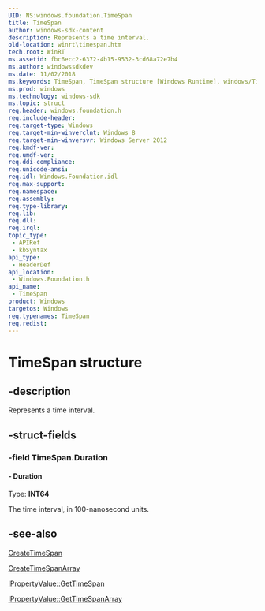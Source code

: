 ```yaml
---
UID: NS:windows.foundation.TimeSpan
title: TimeSpan
author: windows-sdk-content
description: Represents a time interval.
old-location: winrt\timespan.htm
tech.root: WinRT
ms.assetid: fbc6ecc2-6372-4b15-9532-3cd68a72e7b4
ms.author: windowssdkdev
ms.date: 11/02/2018
ms.keywords: TimeSpan, TimeSpan structure [Windows Runtime], windows/TimeSpan, winrt.timespan
ms.prod: windows
ms.technology: windows-sdk
ms.topic: struct
req.header: windows.foundation.h
req.include-header: 
req.target-type: Windows
req.target-min-winverclnt: Windows 8
req.target-min-winversvr: Windows Server 2012
req.kmdf-ver: 
req.umdf-ver: 
req.ddi-compliance: 
req.unicode-ansi: 
req.idl: Windows.Foundation.idl
req.max-support: 
req.namespace: 
req.assembly: 
req.type-library: 
req.lib: 
req.dll: 
req.irql: 
topic_type:
 - APIRef
 - kbSyntax
api_type:
 - HeaderDef
api_location:
 - Windows.Foundation.h
api_name:
 - TimeSpan
product: Windows
targetos: Windows
req.typenames: TimeSpan
req.redist: 
---
```


# TimeSpan structure


## -description


Represents a time interval.


## -struct-fields




### -field TimeSpan.Duration

 




#### - Duration

Type: <b>INT64</b>

The time interval, in 100-nanosecond units.


## -see-also




<a href="https://msdn.microsoft.com/eae11d63-c909-45fc-a38f-d9599b873b6f">CreateTimeSpan</a>



<a href="https://msdn.microsoft.com/3f663acc-5ced-4fd2-a0d5-3e462fe60251">CreateTimeSpanArray</a>



<a href="https://msdn.microsoft.com/c78d584f-e2ef-4623-b45a-e26d2ec1518b">IPropertyValue::GetTimeSpan</a>



<a href="https://msdn.microsoft.com/a52a665c-4c3a-4489-bd7b-e8ecb8dfe9cc">IPropertyValue::GetTimeSpanArray</a>
 

 

